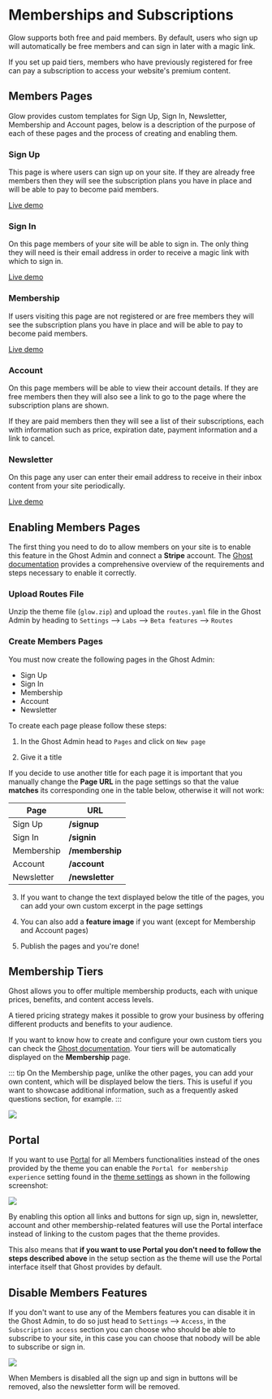 # Memberships and Subscriptions

Glow supports both free and paid members. By default, users who sign up will automatically be free members and can sign in later with a magic link.

If you set up paid tiers, members who have previously registered for free can pay a subscription to access your website's premium content.

## Members Pages

Glow provides custom templates for Sign Up, Sign In, Newsletter, Membership and Account pages, below is a description of the purpose of each of these pages and the process of creating and enabling them.

### Sign Up

This page is where users can sign up on your site. If they are already free members then they will see the subscription plans you have in place and will be able to pay to become paid members.

[Live demo](https://glow.eduardogomez.io/signup/)

### Sign In

On this page members of your site will be able to sign in. The only thing they will need is their email address in order to receive a magic link with which to sign in.

[Live demo](https://glow.eduardogomez.io/signin/)

### Membership

If users visiting this page are not registered or are free members they will see the subscription plans you have in place and will be able to pay to become paid members.

[Live demo](https://glow.eduardogomez.io/membership/)

### Account

On this page members will be able to view their account details. If they are free members then they will also see a link to go to the page where the subscription plans are shown.

If they are paid members then they will see a list of their subscriptions, each with information such as price, expiration date, payment information and a link to cancel.

### Newsletter

On this page any user can enter their email address to receive in their inbox content from your site periodically.

[Live demo](https://glow.eduardogomez.io/newsletter/)

## Enabling Members Pages

The first thing you need to do to allow members on your site is to enable this feature in the Ghost Admin and connect a **Stripe** account. The [Ghost documentation](https://ghost.org/docs/members/requirements/) provides a comprehensive overview of the requirements and steps necessary to enable it correctly.

### Upload Routes File

Unzip the theme file (`glow.zip`) and upload the `routes.yaml` file in the Ghost Admin by heading to `Settings` --> `Labs` --> `Beta features` --> `Routes`

### Create Members Pages

You must now create the following pages in the Ghost Admin:

* Sign Up
* Sign In
* Membership
* Account
* Newsletter

To create each page please follow these steps:

1. In the Ghost Admin head to `Pages` and click on `New page`

2. Give it a title 

If you decide to use another title for each page it is important that you manually change the **Page URL** in the page settings so that the value **matches** its corresponding one in the table below, otherwise it will not work:

|    Page    |      URL      |
| -------- | ------------ |
|  Sign Up   |   **/signup**   |
|  Sign In   |   **/signin**   |
| Membership | **/membership** |
|  Account   |  **/account**   |
| Newsletter | **/newsletter** |

3. If you want to change the text displayed below the title of the pages, you can add your own custom excerpt in the page settings

4. You can also add a **feature image** if you want (except for Membership and Account pages)

5. Publish the pages and you're done!

## Membership Tiers

Ghost allows you to offer multiple membership products, each with unique prices, benefits, and content access levels.

A tiered pricing strategy makes it possible to grow your business by offering different products and benefits to your audience.

If you want to know how to create and configure your own custom tiers you can check the [Ghost documentation](https://ghost.org/help/tiers/). Your tiers will be automatically displayed on the **Membership** page.

::: tip
On the Membership page, unlike the other pages, you can add your own content, which will be displayed below the tiers. This is useful if you want to showcase additional information, such as a frequently asked questions section, for example.
:::

![](https://res.cloudinary.com/edev/image/upload/v1705191860/glow/CleanShot_2024-01-14_at_01.22.37.jpg)

## Portal

If you want to use [Portal](https://ghost.org/help/setting-up-portal/) for all Members functionalities instead of the ones provided by the theme you can enable the `Portal for membership experience` setting found in the [theme settings](/basics/theme-settings#portal-for-membership-experience) as shown in the following screenshot:

![](https://res.cloudinary.com/edev/image/upload/v1711205117/glow/CleanShot_2024-03-23_at_15.44.04.jpg)

By enabling this option all links and buttons for sign up, sign in, newsletter, account and other membership-related features will use the Portal interface instead of linking to the custom pages that the theme provides.

This also means that **if you want to use Portal you don't need to follow the steps described above** in the setup section as the theme will use the Portal interface itself that Ghost provides by default.

## Disable Members Features

If you don't want to use any of the Members features you can disable it in the Ghost Admin, to do so just head to `Settings` --> `Access`, in the `Subscription access` section you can choose who should be able to subscribe to your site, in this case you can choose that nobody will be able to subscribe or sign in.

![](https://res.cloudinary.com/edev/image/upload/v1705190409/ghost/CleanShot_2024-01-14_at_00.58.54.png)

When Members is disabled all the sign up and sign in buttons will be removed, also the newsletter form will be removed.
